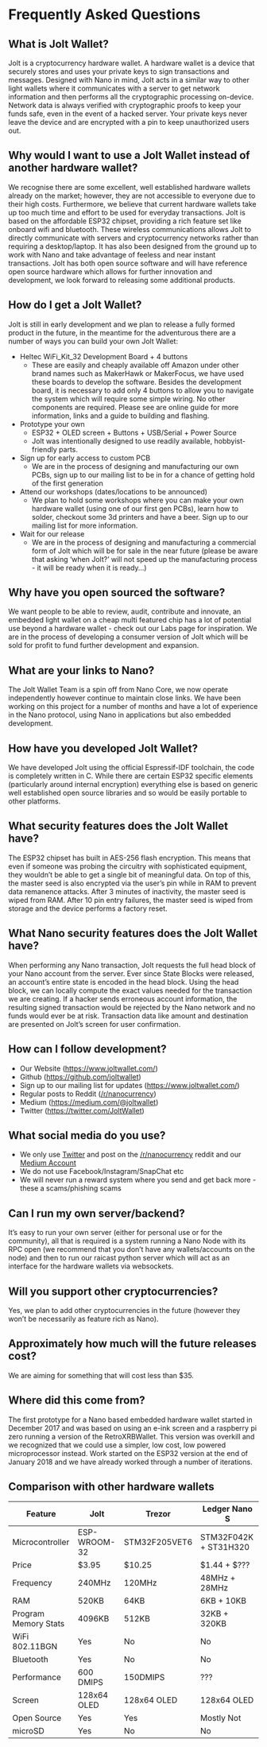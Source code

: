 Frequently Asked Questions
======================================

What is Jolt Wallet?
---------------------
Jolt is a cryptocurrency hardware wallet. A hardware wallet is a device that securely stores and uses your private keys to sign transactions and messages. Designed with Nano in mind, Jolt acts in a similar way to other light wallets where it communicates with a server to get network information and then performs all the cryptographic processing on-device. Network data is always verified with cryptographic proofs to keep your funds safe, even in the event of a hacked server. Your private keys never leave the device and are encrypted with a pin to keep unauthorized users out.

Why would I want to use a Jolt Wallet instead of another hardware wallet?
--------------------------------------------------------------------------
We recognise there are some excellent, well established hardware wallets already on the market; however, they are not accessible to everyone due to their high costs. Furthermore, we believe that current hardware wallets take up too much time and effort to be used for everyday transactions. Jolt is based on the affordable ESP32 chipset, providing a rich feature set like onboard wifi and bluetooth. These wireless communications allows Jolt to directly communicate with servers and cryptocurrency networks rather than requiring a desktop/laptop. It has also been designed from the ground up to work with Nano and take advantage of feeless and near instant transactions.
Jolt has both open source software and will have reference open source hardware which allows for further innovation and development, we look forward to releasing some additional products.

How do I get a Jolt Wallet?
----------------------------
Jolt is still in early development and we plan to release a fully formed product in the future, in the meantime for the adventurous there are a number of ways you can build your own Jolt Wallet:
* Heltec WiFi_Kit_32 Development Board + 4 buttons 
  * These are easily and cheaply available off Amazon under other brand names such as MakerHawk or MakerFocus, we have used these boards to develop the software. Besides the development board, it is necessary to add only 4 buttons to allow you to navigate the system which will require some simple wiring. No other components are required. Please see are online guide for more information, links and a guide to building and flashing.
* Prototype your own
  * ESP32 + OLED screen + Buttons + USB/Serial + Power Source
  * Jolt was intentionally designed to use readily available, hobbyist-friendly parts.
* Sign up for early access to custom PCB
  * We are in the process of designing and manufacturing our own PCBs, sign up to our mailing list to be in for a chance of getting hold of the first generation
* Attend our workshops (dates/locations to be announced)
  * We plan to hold some workshops where you can make your own hardware wallet (using one of our first gen PCBs), learn how to solder, checkout some 3d printers and have a beer. Sign up to our mailing list for more information.
* Wait for our release
  * We are in the process of designing and manufacturing a commercial form of Jolt which will be for sale in the near future (please be aware that asking ‘when Jolt?’ will not speed up the manufacturing process - it will be ready when it is ready…)

Why have you open sourced the software?
----------------------------------------
We want people to be able to review, audit, contribute and innovate, an embedded light wallet on a cheap multi featured chip has a lot of potential use beyond a hardware wallet - check out our Labs page for inspiration.
We are in the process of developing a consumer version of Jolt which will be sold for profit to fund further development and expansion.

What are your links to Nano?
-----------------------------
The Jolt Wallet Team is a spin off from Nano Core, we now operate independently however continue to maintain close links. We have been working on this project for a number of months and have a lot of experience in the Nano protocol, using Nano in applications but also embedded development.

How have you developed Jolt Wallet?
------------------------------------
We have developed Jolt using the official Espressif-IDF toolchain, the code is completely written in C. While there are certain ESP32 specific elements (particularly around internal encryption) everything else is based on generic well established open source libraries and so would be easily portable to other platforms.

What security features does the Jolt Wallet have?
--------------------------------------------------
The ESP32 chipset has built in AES-256 flash encryption. This means that even if someone was probing the circuitry with sophisticated equipment, they wouldn’t be able to get a single bit of meaningful data. On top of this, the master seed is also encrypted via the user’s pin while in RAM to prevent data remanence attacks. After 3 minutes of inactivity, the master seed is wiped from RAM. After 10 pin entry failures, the master seed is wiped from storage and the device performs a factory reset.

What Nano security features does the Jolt Wallet have?
-------------------------------------------------------
When performing any Nano transaction, Jolt requests the full head block of your Nano account from the server. Ever since State Blocks were released, an account’s entire state is encoded in the head block. Using the head block, we can locally compute the exact values needed for the transaction we are creating. If a hacker sends erroneous account information, the resulting signed transaction would be rejected by the Nano network and no funds would ever be at risk. Transaction data like amount and destination are presented on Jolt’s screen for user confirmation.

How can I follow development?
------------------------------
* Our Website (https://www.joltwallet.com/)
* Github (https://github.com/joltwallet)
* Sign up to our mailing list for updates (https://www.joltwallet.com/)
* Regular posts to Reddit ([/r/nanocurrency](https://www.reddit.com/r/nanocurrency/))
* Medium (https://medium.com/@joltwallet)
* Twitter (https://twitter.com/JoltWallet)

What social media do you use?
------------------------------
* We only use [Twitter](https://twitter.com/JoltWallet) and post on the [/r/nanocurrency](https://www.reddit.com/r/nanocurrency/) reddit and our [Medium Account](https://medium.com/@joltwallet)
* We do not use Facebook/Instagram/SnapChat etc
* We will never run a reward system where you send <crypto> and get back more - these a scams/phishing scams

Can I run my own server/backend?
---------------------------------
It’s easy to run your own server (either for personal use or for the community), all that is required is a system running a Nano Node with its RPC open (we recommend that you don’t have any wallets/accounts on the node) and then to run our raicast python server which will act as an interface for the hardware wallets via websockets.

Will you support other cryptocurrencies?
-----------------------------------------
Yes, we plan to add other cryptocurrencies in the future (however they won’t be necessarily as feature rich as Nano).

Approximately how much will the future releases cost?
------------------------------------------------------
We are aiming for something that will cost less than $35.

Where did this come from?
--------------------------
The first prototype for a Nano based embedded hardware wallet started in December 2017 and was based on using an e-ink screen and a raspberry pi zero running a version of the RetroXRBWallet. This version was overkill and we recognized that we could use a simpler, low cost, low powered microprocessor instead. Work started on the ESP32 version at the end of January 2018 and we have already worked through a number of iterations. 

Comparison with other hardware wallets
----------------------------------------

| Feature | Jolt | Trezor | Ledger Nano S |
|---------|------|--------|---------------|
| Microcontroller | ESP-WROOM-32 | STM32F205VET6 | STM32F042K + ST31H320 |
| Price | $3.95 | $10.25 | $1.44 + $??? |
| Frequency | 240MHz | 120MHz | 48MHz + 28MHz |
| RAM | 520KB | 64KB | 6KB + 10KB |
| Program Memory Stats | 4096KB | 512KB | 32KB + 320KB |
| WiFi 802.11BGN | Yes | No | No |
| Bluetooth | Yes | No | No |
| Performance | 600 DMIPS | 150DMIPS | ??? |
| Screen | 128x64 OLED | 128x64 OLED | 128x64 OLED |
| Open Source | Yes | Yes | Mostly Not |
| microSD | Yes | No | No |


